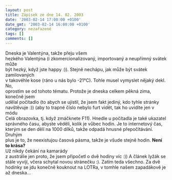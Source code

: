 ```yaml
---
layout: post
title: Zápisek ze dne 14. 02. 2003
date: '2003-02-14 17:00:00 +0100'
date_gmt: '2003-02-14 16:00:00 +0100'
category: nezařazené
tags: []
comments: []
---
```

<p>Dneska je Valentýna, takže přeju všem<br />
hezkého Valentýna (i zkomercionalizovaný, importovaný a neupřímný svátek může<br />
být hezký, když jste happy :)). Stejně nechápu, jak může být svátek zamilovaných<br />
v takovéhle kose (ráno u nás bylo -21°C). Tohle musel vymyslet nějaký dekl. No,<br />
oprostím se od tohoto tématu. Protože je dneska celkem pěkná zima, konečně jsem<br />
udělal počítadlo (to abych se ujistil, že jsem fakt jediný, kdo tyhle stránky<br />
navštěvuje :)) (aby to trapné číslo nebylo furt vidět, tak ho uvidíte jen v módu<br />
Celá obrazovka, tj. když zmáčknete F11). Hnedle u počítadla je také ukazatel<br />
správného času, abyste věděli, kolik je vůbec hodin. Je to internetový čas,<br />
kterým se den dělí na 1000 dílků, takže odpadá hnusné přepočítávání. Druhým<br />
plus je to, že neexistujou časová pásma, takže je všude stejně hodin. <span style="font-weight:bold">Není to krása?</span><br />
 Už nikdy čekání na kamarády<br />
z austrálie jen proto, že jsem připočetl o dvě hodiny víc :)) A článek lyžák se<br />
stále vyvíjí, včera schytal novou stránečku :). Zatím teda všechno. Za dvě<br />
hodinky se jdu konečně kouknout na LOTRa, v tomhle našem zapadákově je až dneska...</p>
